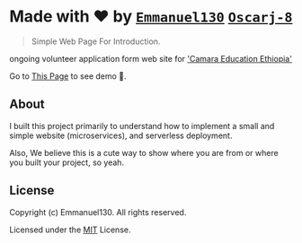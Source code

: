 
# Made with ❤️ by [`Emmanuel130`](github.com/Emmanuel130) [`Oscarj-8`](github.com/Oscarj-8)

> Simple Web Page For Introduction.

ongoing volunteer application form web site for ['Camara Education Ethiopia'](https://camara.org) 

Go to [This Page](https://emmanuel130.github.io/CamaraVolunteer/) to see demo 🙂.

## About

I built this project primarily to understand how to implement a small and simple website (microservices), and serverless deployment.

Also, We believe this is a cute way to show where you are from or where you built your project, so yeah.

## License

Copyright (c) Emmanuel130. All rights reserved.

Licensed under the [MIT](LICENSE) License.
